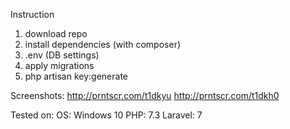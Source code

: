 Instruction

1. download repo
2. install dependencies (with composer)
3. .env (DB settings)
4. apply migrations
5. php artisan key:generate

Screenshots: 
http://prntscr.com/t1dkyu
http://prntscr.com/t1dkh0

Tested on:
OS: Windows 10
PHP: 7.3
Laravel: 7
